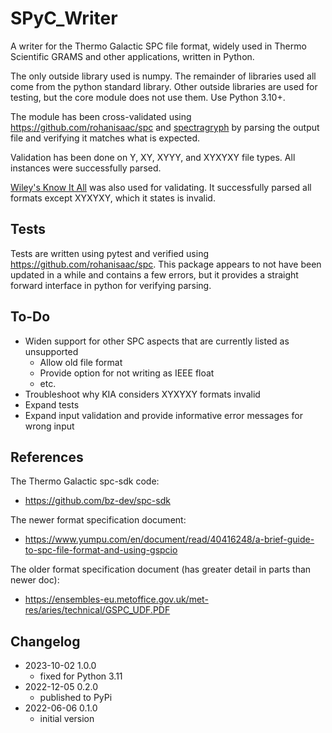 # SPyC_Writer

A writer for the Thermo Galactic SPC file format, widely used in Thermo 
Scientific GRAMS and other applications, written in Python. 

The only outside library used is numpy. The remainder of libraries used all come
from the python standard library. Other outside libraries are used for testing, 
but the core module does not use them. Use Python 3.10+.

The module has been cross-validated using https://github.com/rohanisaac/spc and 
[spectragryph](https://www.effemm2.de/spectragryph/) by parsing the output file 
and verifying it matches what is expected.

Validation has been done on Y, XY, XYYY, and XYXYXY file types. All instances 
were successfully parsed.

[Wiley's Know It All](https://sciencesolutions.wiley.com/knowitall-spectroscopy-software/) 
was also used for validating. It successfully parsed all formats except XYXYXY, which it 
states is invalid.

## Tests

Tests are written using pytest and verified using https://github.com/rohanisaac/spc. This package appears to not
have been updated in a while and contains a few errors, but it provides a straight forward interface in python for verifying
parsing.

## To-Do

- Widen support for other SPC aspects that are currently listed as unsupported
	- Allow old file format
	- Provide option for not writing as IEEE float
	- etc.
- Troubleshoot why KIA considers XYXYXY formats invalid
- Expand tests
- Expand input validation and provide informative error messages for wrong input

## References

The Thermo Galactic spc-sdk code:
- https://github.com/bz-dev/spc-sdk

The newer format specification document:
- https://www.yumpu.com/en/document/read/40416248/a-brief-guide-to-spc-file-format-and-using-gspcio

The older format specification document (has greater detail in parts than newer doc):
- https://ensembles-eu.metoffice.gov.uk/met-res/aries/technical/GSPC_UDF.PDF

## Changelog

- 2023-10-02 1.0.0
    - fixed for Python 3.11
- 2022-12-05 0.2.0
    - published to PyPi
- 2022-06-06 0.1.0
    - initial version
